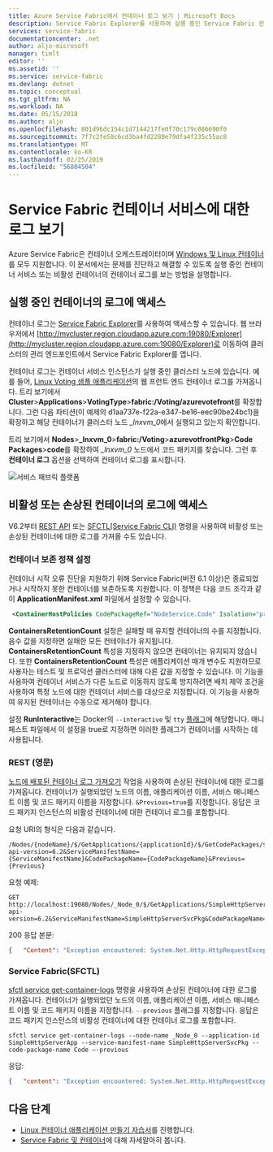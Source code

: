 ```yaml
---
title: Azure Service Fabric에서 컨테이너 로그 보기 | Microsoft Docs
description: Service Fabric Explorer를 사용하여 실행 중인 Service Fabric 컨테이너 서비스에 대한 컨테이너 로그를 보는 방법을 설명합니다.
services: service-fabric
documentationcenter: .net
author: aljo-microsoft
manager: timlt
editor: ''
ms.assetid: ''
ms.service: service-fabric
ms.devlang: dotnet
ms.topic: conceptual
ms.tgt_pltfrm: NA
ms.workload: NA
ms.date: 05/15/2018
ms.author: aljo
ms.openlocfilehash: 801d96dc154c1d7144217fe0f70c179c086690f0
ms.sourcegitcommit: 7f7c2fe58c6cd3ba4fd2280e79dfa4f235c55ac8
ms.translationtype: MT
ms.contentlocale: ko-KR
ms.lasthandoff: 02/25/2019
ms.locfileid: "56804504"
---
```

# <a name="view-logs-for-a-service-fabric-container-service"></a>Service Fabric 컨테이너 서비스에 대한 로그 보기
Azure Service Fabric은 컨테이너 오케스트레이터이며 [Windows 및 Linux 컨테이너](service-fabric-containers-overview.md)를 모두 지원합니다.  이 문서에서는 문제를 진단하고 해결할 수 있도록 실행 중인 컨테이너 서비스 또는 비활성 컨테이너의 컨테이너 로그를 보는 방법을 설명합니다.

## <a name="access-the-logs-of-a-running-container"></a>실행 중인 컨테이너의 로그에 액세스
컨테이너 로그는 [Service Fabric Explorer](service-fabric-visualizing-your-cluster.md)를 사용하여 액세스할 수 있습니다.  웹 브라우저에서 [http://mycluster.region.cloudapp.azure.com:19080/Explorer](http://mycluster.region.cloudapp.azure.com:19080/Explorer)로 이동하여 클러스터의 관리 엔드포인트에서 Service Fabric Explorer를 엽니다.  

컨테이너 로그는 컨테이너 서비스 인스턴스가 실행 중인 클러스터 노드에 있습니다. 예를 들어, [Linux Voting 샘플 애플리케이션](service-fabric-quickstart-containers-linux.md)의 웹 프런트 엔드 컨테이너 로그를 가져옵니다. 트리 보기에서 **Cluster**>**Applications**>**VotingType**>**fabric:/Voting/azurevotefront**를 확장합니다.  그런 다음 파티션(이 예제의 d1aa737e-f22a-e347-be16-eec90be24bc1)을 확장하고 해당 컨테이너가 클러스터 노드 *_lnxvm_0*에서 실행되고 있는지 확인합니다.

트리 보기에서 **Nodes**>**_lnxvm_0**>**fabric:/Voting**>**azurevotfrontPkg**>**Code Packages**>**code**를 확장하여 *_lnxvm_0* 노드에서 코드 패키지를 찾습니다.  그런 후 **컨테이너 로그** 옵션을 선택하여 컨테이너 로그를 표시합니다.

![서비스 패브릭 플랫폼][Image1]

## <a name="access-the-logs-of-a-dead-or-crashed-container"></a>비활성 또는 손상된 컨테이너의 로그에 액세스
V6.2부터 [REST API](/rest/api/servicefabric/sfclient-index) 또는 [SFCTL(Service Fabric CLI)](service-fabric-cli.md) 명령을 사용하여 비활성 또는 손상된 컨테이너에 대한 로그를 가져올 수도 있습니다.

### <a name="set-container-retention-policy"></a>컨테이너 보존 정책 설정
컨테이너 시작 오류 진단을 지원하기 위해 Service Fabric(버전 6.1 이상)은 종료되었거나 시작하지 못한 컨테이너를 보존하도록 지원합니다. 이 정책은 다음 코드 조각과 같이 **ApplicationManifest.xml** 파일에서 설정할 수 있습니다.
```xml
 <ContainerHostPolicies CodePackageRef="NodeService.Code" Isolation="process" ContainersRetentionCount="2"  RunInteractive="true"> 
 ```

**ContainersRetentionCount** 설정은 실패할 때 유지할 컨테이너의 수를 지정합니다. 음수 값을 지정하면 실패한 모든 컨테이너가 유지됩니다. **ContainersRetentionCount** 특성을 지정하지 않으면 컨테이너는 유지되지 않습니다. 또한 **ContainersRetentionCount** 특성은 애플리케이션 매개 변수도 지원하므로 사용자는 테스트 및 프로덕션 클러스터에 대해 다른 값을 지정할 수 있습니다. 이 기능을 사용하여 컨테이너 서비스가 다른 노드로 이동하지 않도록 방지하려면 배치 제약 조건을 사용하여 특정 노드에 대한 컨테이너 서비스를 대상으로 지정합니다. 이 기능을 사용하여 유지된 컨테이너는 수동으로 제거해야 합니다.

설정 **RunInteractive**는 Docker의 `--interactive` 및 `tty` [플래그](https://docs.docker.com/engine/reference/commandline/run/#options)에 해당합니다. 매니페스트 파일에서 이 설정을 true로 지정하면 이러한 플래그가 컨테이너를 시작하는 데 사용됩니다.  

### <a name="rest"></a>REST (영문)
[노드에 배포된 컨테이너 로그 가져오기](/rest/api/servicefabric/sfclient-api-getcontainerlogsdeployedonnode) 작업을 사용하여 손상된 컨테이너에 대한 로그를 가져옵니다. 컨테이너가 실행되었던 노드의 이름, 애플리케이션 이름, 서비스 매니페스트 이름 및 코드 패키지 이름을 지정합니다.  `&Previous=true`를 지정합니다. 응답은 코드 패키지 인스턴스의 비활성 컨테이너에 대한 컨테이너 로그를 포함합니다.

요청 URI의 형식은 다음과 같습니다.

```
/Nodes/{nodeName}/$/GetApplications/{applicationId}/$/GetCodePackages/$/ContainerLogs?api-version=6.2&ServiceManifestName={ServiceManifestName}&CodePackageName={CodePackageName}&Previous={Previous}
```

요청 예제:
```
GET http://localhost:19080/Nodes/_Node_0/$/GetApplications/SimpleHttpServerApp/$/GetCodePackages/$/ContainerLogs?api-version=6.2&ServiceManifestName=SimpleHttpServerSvcPkg&CodePackageName=Code&Previous=true  
```

200 응답 본문:
```json
{   "Content": "Exception encountered: System.Net.Http.HttpRequestException: Response status code does not indicate success: 500 (Internal Server Error).\r\n\tat System.Net.Http.HttpResponseMessage.EnsureSuccessStatusCode()\r\n" } 
```

### <a name="service-fabric-sfctl"></a>Service Fabric(SFCTL)
[sfctl service get-container-logs](service-fabric-sfctl-service.md) 명령을 사용하여 손상된 컨테이너에 대한 로그를 가져옵니다.  컨테이너가 실행되었던 노드의 이름, 애플리케이션 이름, 서비스 매니페스트 이름 및 코드 패키지 이름을 지정합니다. `--previous` 플래그를 지정합니다.  응답은 코드 패키지 인스턴스의 비활성 컨테이너에 대한 컨테이너 로그를 포함합니다.

```
sfctl service get-container-logs --node-name _Node_0 --application-id SimpleHttpServerApp --service-manifest-name SimpleHttpServerSvcPkg --code-package-name Code –-previous
```
응답:
```json
{   "content": "Exception encountered: System.Net.Http.HttpRequestException: Response status code does not indicate success: 500 (Internal Server Error).\r\n\tat System.Net.Http.HttpResponseMessage.EnsureSuccessStatusCode()\r\n" }
```

## <a name="next-steps"></a>다음 단계
- [Linux 컨테이너 애플리케이션 만들기 자습서](service-fabric-tutorial-create-container-images.md)를 진행합니다.
- [Service Fabric 및 컨테이너](service-fabric-containers-overview.md)에 대해 자세알아히 봅니다.

[Image1]: media/service-fabric-containers-view-logs/view-container-logs-sfx.png
